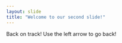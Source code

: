 ```yaml
---
layout: slide
title: "Welcome to our second slide!"
---
```

Back on track!
Use the left arrow to go back!
